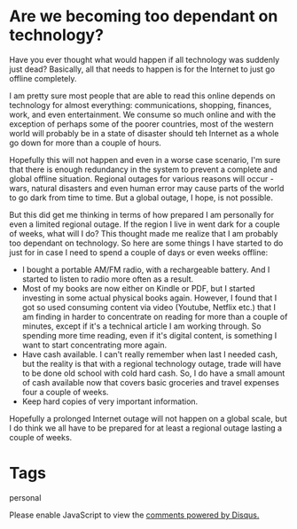 # Are we becoming too dependant on technology?

Have you ever thought what would happen if all technology was suddenly just dead? Basically, all that needs to happen is for the Internet to just go offline completely. 

I am pretty sure most people that are able to read this online depends on technology for almost everything: communications, shopping, finances, work, and even entertainment. We consume so much online and with the exception of perhaps some of the poorer countries, most of the western world will probably be in a state of disaster should teh Internet as a whole go down for more than a couple of hours.

Hopefully this will not happen and even in a worse case scenario, I'm sure that there is enough redundancy in the system to prevent a complete and global offline situation. Regional outages for various reasons will occur - wars, natural disasters and even human error may cause parts of the world to go dark from time to time. But a global outage, I hope, is not possible.

But this did get me thinking in terms of how prepared I am personally for even a limited regional outage. If the region I live in went dark for a couple of weeks, what will I do? This thought made me realize that I am probably too dependant on technology. So here are some things I have started to do just for in case I need to spend a couple of days or even weeks offline:

* I bought a portable AM/FM radio, with a rechargeable battery. And I started to listen to radio more often as a result.
* Most of my books are now either on Kindle or PDF, but I started investing in some actual physical books again. However, I found that I got so used consuming content via video (Youtube, Netflix etc.) that I am finding in harder to concentrate on reading for more than a couple of minutes, except if it's a technical article I am working through. So spending more time reading, even if it's digital content, is something I want to start concentrating more again.
* Have cash available. I can't really remember when last I needed cash, but the reality is that with a regional technology outage, trade will have to be done old school with cold hard cash. So, I do have a small amount of cash available now that covers basic groceries and travel expenses four a couple of weeks.
* Keep hard copies of very important information. 

Hopefully a prolonged Internet outage will not happen on a global scale, but I do think we all have to be prepared for at least a regional outage lasting a couple of weeks. 

# Tags

personal

<div id="disqus_thread"></div>
<script>
    /**
    *  RECOMMENDED CONFIGURATION VARIABLES: EDIT AND UNCOMMENT THE SECTION BELOW TO INSERT DYNAMIC VALUES FROM YOUR PLATFORM OR CMS.
    *  LEARN WHY DEFINING THESE VARIABLES IS IMPORTANT: https://disqus.com/admin/universalcode/#configuration-variables    */
    /*
    var disqus_config = function () {
    this.page.url = PAGE_URL;  // Replace PAGE_URL with your page's canonical URL variable
    this.page.identifier = PAGE_IDENTIFIER; // Replace PAGE_IDENTIFIER with your page's unique identifier variable
    };
    */
    (function() { // DON'T EDIT BELOW THIS LINE
    var d = document, s = d.createElement('script');
    s.src = 'https://nicc777.disqus.com/embed.js';
    s.setAttribute('data-timestamp', +new Date());
    (d.head || d.body).appendChild(s);
    })();
</script>
<noscript>Please enable JavaScript to view the <a href="https://disqus.com/?ref_noscript">comments powered by Disqus.</a></noscript>
